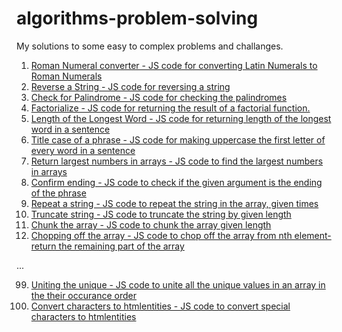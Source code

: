 # algorithms-problem-solving
My solutions to some easy to complex problems and challanges.

1. [Roman Numeral converter - JS code for converting Latin Numerals to Roman Numerals ](https://github.com/akto/algorithms-problem-solving/blob/master/roman-numeral-convertor.js)
2. [Reverse a String - JS code for reversing a string](https://github.com/akto/algorithms-problem-solving/blob/master/reverse-a-string.js)
3. [Check for Palindrome - JS code for checking the palindromes](https://github.com/akto/algorithms-problem-solving/blob/master/check-for-palindrome.js)
4. [Factorialize - JS code for returning the result of a factorial function.](https://github.com/akto/algorithms-problem-solving/blob/master/factorial.js)
5. [Length of the Longest Word - JS code for returning length of the longest word in a sentence](https://github.com/akto/algorithms-problem-solving/blob/master/length-of-longest-word.js)
6. [Title case of a phrase - JS code for making uppercase the first letter of every word in a sentence](https://github.com/akto/algorithms-problem-solving/blob/master/title-case.js)
7. [Return largest numbers in arrays - JS code to find the largest numbers in arrays](https://github.com/akto/algorithms-problem-solving/blob/master/return-largest-numbers-in-arrays.js)
8. [Confirm ending - JS code to check if the given argument is the ending of the phrase](https://github.com/akto/algorithms-problem-solving/blob/master/confirm-ending.js)
9. [Repeat a string - JS code to repeat the string in the array, given times](https://github.com/akto/algorithms-problem-solving/blob/master/repeat-a-sting.js)
10. [Truncate string - JS code to truncate the string by given length](https://github.com/akto/algorithms-problem-solving/blob/master/truncate-string.js)
11. [Chunk the array - JS code to chunk the array given length](https://github.com/akto/algorithms-problem-solving/blob/master/chunk-array.js)
12. [Chopping off the array - JS code to chop off the array from nth element-return the remaining part of the array](https://github.com/akto/algorithms-problem-solving/blob/master/chopping-off-the-array.js)

...

99. [Uniting the unique - JS code to unite all the unique values in an array in the their occurance order](https://github.com/akto/algorithms-problem-solving/blob/master/unite-unique.js)
100. [Convert characters to htmlentities - JS code to convert special characters to htmlentities](https://github.com/akto/algorithms-problem-solving/blob/master/convert-char-to-htmlentities.js)
